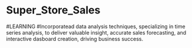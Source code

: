 # Super_Store_Sales

#LEARNING
#Incorporatead data analysis techniques, specializing in time series analysis, to deliver valuable insight, accurate sales forecasting, and interactive dasboard creation, driving business success.
